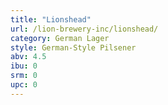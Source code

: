 ```yaml
---
title: "Lionshead"
url: /lion-brewery-inc/lionshead/
category: German Lager
style: German-Style Pilsener
abv: 4.5
ibu: 0
srm: 0
upc: 0
---
```



